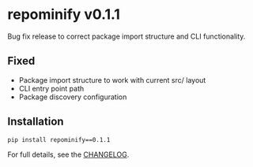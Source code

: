 # repominify v0.1.1

Bug fix release to correct package import structure and CLI functionality.

## Fixed
- Package import structure to work with current src/ layout
- CLI entry point path
- Package discovery configuration

## Installation

```bash
pip install repominify==0.1.1
```

For full details, see the [CHANGELOG](https://github.com/mikewcasale/repominify/blob/main/CHANGELOG.md). 
